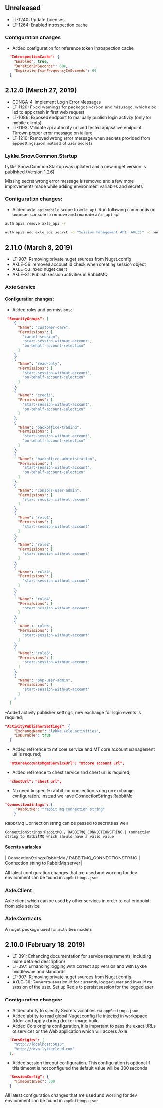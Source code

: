## Unreleased

* LT-1240: Update Licenses
* LT-1264: Enabled introspection cache

### Configuration changes

  - Added configuration for reference token introspection cache

```json
  "IntrospectionCache": {
    "Enabled": true,
    "DurationInSeconds": 600,
    "ExpirationScanFrequencyInSeconds": 60
  }
```

## 2.12.0 (March 27, 2019)

* CONGA-4: Implement Login Error Messages
* LT-1120: Fixed warnings for packages version and misusage, which also led to app crash in first web request
* LT-1086: Exposed endpoint to manually publish login activity (only for mobile clients)
* LT-1193: Validate api authority url and tested api/isAlive endpoint. Thrown proper error message on failure
* LT-1210: Removed wrong error message when secrets provided from appsettings.json instead of user secrets

### Lykke.Snow.Common.Startup

Lykke.Snow.Common.Startup was updated and a new nuget version is published (Version 1.2.6)

Missing secret wrong error message is removed and a few more improvements made while adding environment variables and secrets

### Configuration changes:

  - Added `axle_api:mobile` scope to `axle_api`. Run following commands on bouncer console to remove and recreate `axle_api` api

```cmd
auth apis remove axle_api -v

auth apis add axle_api secret -d "Session Management API (AXLE)" -c name -c role -c username -a axle_api -a axle_api:server -a axle_api:mobile -v
```

## 2.11.0 (March 8, 2019)

* LT-907: Removing private nuget sources from Nuget.config
* AXLE-56: removed account id check when creating session object
* AXLE-53: fixed nuget client
* AXLE-31: Publish session activities in RabbitMQ
 
### Axle Service

#### Configuration changes:

- Added roles and permissions;

```json
 "SecurityGroups": [
    {
      "Name": "customer-care",
      "Permissions": [
        "cancel-session",
        "start-session-without-account",
        "on-behalf-account-selection"
      ]
    },
    {
      "Name": "read-only",
      "Permissions": [
        "start-session-without-account",
        "on-behalf-account-selection"
      ]
    },
    {
      "Name": "credit",
      "Permissions": [
        "start-session-without-account",
        "on-behalf-account-selection"
      ]
    },
    {
      "Name": "backoffice-trading",
      "Permissions": [
        "start-session-without-account",
        "on-behalf-account-selection"
      ]
    },
    {
      "Name": "backoffice-administration",
      "Permissions": [
        "start-session-without-account",
        "on-behalf-account-selection"
      ]
    },
    {
      "Name": "consors-user-admin",
      "Permissions": [
        "start-session-without-account"
      ]
    },
    {
      "Name": "role1",
      "Permissions": [
        "start-session-without-account"
      ]
    },
    {
      "Name": "role2",
      "Permissions": [
        "start-session-without-account"
      ]
    },
    {
      "Name": "role3",
      "Permissions": [
        "start-session-without-account"
      ]
    },
    {
      "Name": "role4",
      "Permissions": [
        "start-session-without-account"
      ]
    },
    {
      "Name": "role5",
      "Permissions": [
        "start-session-without-account"
      ]
    },
    {
      "Name": "role6",
      "Permissions": [
        "start-session-without-account"
      ]
    },
    {
      "Name": "bnp-user-admin",
      "Permissions": [
        "start-session-without-account"
      ]
    }
  ]
```

-Added activity publisher settings, new exchange for login events is required;

```json
"ActivityPublisherSettings": {
    "ExchangeName": "lykke.axle.activities",
    "IsDurable": true
  }
```

- Added reference to mt core service and MT core account management url is required;

```json
  "mtCoreAccountsMgmtServiceUrl": "mtcore account url",
```

- Added reference to chest service and chest url is required;

```json
  "chestUrl": "chest url",
```

- No need to specify rabbit mq connection string on exchange configuration.
  Instead we have ConnectionStrings:RabbitMq
  
```json
"ConnectionStrings": {
	 "RabbitMq": "rabbit mq connection string"
	}
```

RabbitMq Connection string can be passed to secrets as well 

```
ConnectionStrings:RabbitMQ / RABBITMQ_CONNECTIONSTRING | Connection string to RabbitMQ which should have a valid value 
```

#### Secrets variables

  | ConnectionStrings:RabbitMq / RABBITMQ_CONNECTIONSTRING | Connection string to RabbitMq server |

All latest configuration changes that are used and working for dev environment can be found in ```appSettings.json```

### Axle.Client

Axle client which can be used by other services in order to call endpoint from axle service

### Axle.Contracts

A nuget package used for activities models


## 2.10.0 (February 18, 2019)

* LT-391: Enhancing documentation for service requirements, including more detailed descriptions
* LT-397: Enhancing logging with correct app version and with Lykke middleware and standards
* LT-907: Removing private nuget sources from Nuget.config
* AXLE-38: Generate session id for currently logged user and invalidate session of the user. Set up Redis to persist session for the logged user

### Configuration changes:

  - Added ability to specify Secrets variables via `appSettings.json`
  - Added ability to read global Nuget.config file injected in workspace folder and apply during docker image build
  - Added Cors origins configuration, it is important to pass the exact URLs of services or the Web application which will access Axle
 
  ```json
    "CorsOrigins": [ 
      "http://localhost:5013", 
      "http://nova.lykkecloud.com" 
    ],
  ```

  - Added session timeout configuration. This configuration is optional if this timeout is not configured the default value will be 300 seconds

  ```json
    "SessionConfig": {
      "TimeoutInSec": 300
    }
  ```

  All latest configuration changes that are used and working for dev environment can be found in ```appSettings.json```

